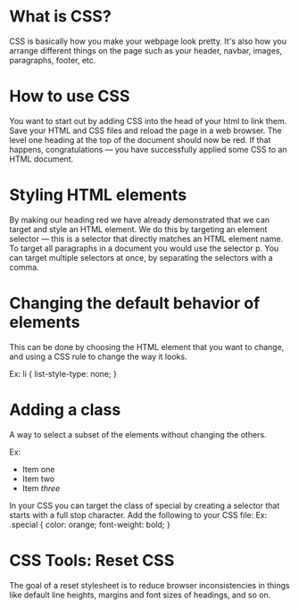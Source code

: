 # What is CSS?

CSS is basically how you make your webpage look pretty.  It's also how you arrange different things on the page such as your header, navbar, images, paragraphs, footer, etc.  

# How to use CSS

You want to start out by adding CSS into the head of your html to link them.  <link rel="stylesheet" href="styles.css">
Save your HTML and CSS files and reload the page in a web browser. The level one heading at the top of the document should now be red. If that happens, congratulations — you have successfully applied some CSS to an HTML document.

# Styling HTML elements

By making our heading red we have already demonstrated that we can target and style an HTML element. We do this by targeting an element selector — this is a selector that directly matches an HTML element name. To target all paragraphs in a document you would use the selector p.  You can target multiple selectors at once, by separating the selectors with a comma.

# Changing the default behavior of elements

This can be done by choosing the HTML element that you want to change, and using a CSS rule to change the way it looks.  

Ex: li {
  list-style-type: none;
}

# Adding a class

A way to select a subset of the elements without changing the others.

Ex: 
<ul>
  <li>Item one</li>
  <li class="special">Item two</li>
  <li>Item <em>three</em></li>
</ul>
In your CSS you can target the class of special by creating a selector that starts with a full stop character. Add the following to your CSS file:
Ex: 
.special {
  color: orange;
  font-weight: bold;
}

# CSS Tools: Reset CSS

The goal of a reset stylesheet is to reduce browser inconsistencies in things like default line heights, margins and font sizes of headings, and so on.






